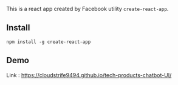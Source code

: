 This is a react app created by Facebook utility `create-react-app`.


## Install

```
npm install -g create-react-app
```

## Demo

Link : https://cloudstrife9494.github.io/tech-products-chatbot-UI/
